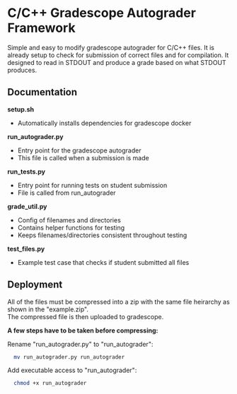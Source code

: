 # C/C++ Gradescope Autograder Framework
Simple and easy to modify gradescope autograder for C/C++ files. 
It is already setup to check for submission of correct files and for compilation. 
It designed to read in STDOUT and produce a grade based on what STDOUT produces. 

## Documentation
**setup.sh**  
* Automatically installs dependencies for gradescope docker

**run_autograder.py**
* Entry point for the gradescope autograder
* This file is called when a submission is made

**run_tests.py**
* Entry point for running tests on student submission
* File is called from run_autograder

**grade_util.py**
* Config of filenames and directories
* Contains helper functions for testing
* Keeps filenames/directories consistent throughout testing

**test_files.py**
* Example test case that checks if student submitted all files 


## Deployment
All of the files must be compressed into a zip with the same file heirarchy as shown in the "example.zip".  
The compressed file is then uploaded to gradescope.

**A few steps have to be taken before compressing:**

Rename "run_autograder.py" to "run_autograder":
```bash
  mv run_autograder.py run_autograder
```

Add executable access to "run_autograder":
```bash
  chmod +x run_autograder
```

